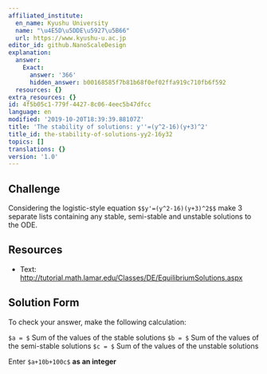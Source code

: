 ```yaml
---
affiliated_institute:
  en_name: Kyushu University
  name: "\u4E5D\u5DDE\u5927\u5B66"
  url: https://www.kyushu-u.ac.jp
editor_id: github.NanoScaleDesign
explanation:
  answer:
    Exact:
      answer: '366'
      hidden_answer: b00168585f7b81b68f0ef02ffa919c710fb6f592
  resources: {}
extra_resources: {}
id: 4f5b05c1-779f-4427-8c06-4eec5b47dfcc
language: en
modified: '2019-10-20T18:39:39.88107Z'
title: 'The stability of solutions: y''=(y^2-16)(y+3)^2'
title_id: the-stability-of-solutions-yy2-16y32
topics: []
translations: {}
version: '1.0'
---
```


## Challenge
Considering the logistic-style equation `$$y'=(y^2-16)(y+3)^2$$` make 3 separate lists containing any stable, semi-stable and unstable solutions to the ODE.


## Resources
- Text: http://tutorial.math.lamar.edu/Classes/DE/EquilibriumSolutions.aspx


## Solution Form
To check your answer, make the following calculation:

`$a = $` Sum of the values of the stable solutions
`$b = $` Sum of the values of the semi-stable solutions
`$c = $` Sum of the values of the unstable solutions

Enter `$a+10b+100c$` **as an integer**
